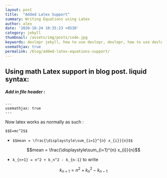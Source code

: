 ```yaml
---
layout: post
title:  "Added Latex Support"
summary: Writing Equations using Latex
author: alex
date: '2020-10-24 10:35:23 +0530'
category: jekyll
thumbnail: /assets/img/posts/code.jpg
keywords: devlopr jekyll, how to use devlopr, devlopr, how to use devlopr-jekyll, devlopr-jekyll tutorial,best jekyll themes
usemathjax: true
permalink: /blog/added-latex-equations-support/
---
```



## Using math Latex support in blog post. liquid syntax: 

##### Add in file header :

```
---
usemathjax: true
---
```

Now latex works as normally as such :

`$$E=mc^2$$`


* `$$mean = \frac{\displaystyle\sum_{i=1}^{n} x_{i}}{n}$$`

$$mean = \frac{\displaystyle\sum_{i=1}^{n} x_{i}}{n}$$

* `k_{n+1} = n^2 + k_n^2 - k_{n-1}` to write

$$k_{n+1} = n^2 + k_n^2 - k_{n-1}$$

